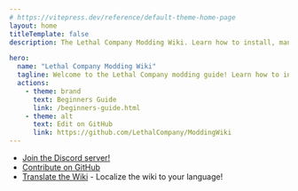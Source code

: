 ```yaml
---
# https://vitepress.dev/reference/default-theme-home-page
layout: home
titleTemplate: false
description: The Lethal Company Modding Wiki. Learn how to install, manage, and create mods for Lethal Company!

hero:
  name: "Lethal Company Modding Wiki"
  tagline: Welcome to the Lethal Company modding guide! Learn how to install, manage, and create mods for Lethal Company!
  actions:
    - theme: brand
      text: Beginners Guide
      link: /beginners-guide.html
    - theme: alt
      text: Edit on GitHub
      link: https://github.com/LethalCompany/ModdingWiki
---
```


<script setup lang="ts">
  import Home from './.vitepress/components/Home.vue'
  import HomeGroup from './.vitepress/components/HomeGroup.vue'
  import HomeItem from './.vitepress/components/HomeItem.vue'
  import HomeLinks from './.vitepress/components/HomeLinks.vue'
</script>

<Home>
  <HomeGroup title="Installing Mods">
    <HomeItem name="Beginners guide" href="./beginners-guide.html" />
    <HomeItem name="Using r2modman" href="./installation/installing-r2modman.html" />
  </HomeGroup>

  <HomeGroup title="Creating Mods">
    <HomeItem name="Initial modding setup" href="./initial-setup.html" />
    <HomeItem name="Starting a mod" href="./starting-a-mod.html" />
    <HomeItem name="Open-source and ethics" href="./open-source-and-ethics.html" />
    <HomeItem name="Publishing your mod" href="./publishing-your-mod.html" />
  </HomeGroup>

  <HomeGroup title="Other Resources">
    <HomeItem name="Frequently Asked Questions" href="./faq.html" />
    <HomeItem name="Contributing translations" href="./translating-the-wiki.html" />
    <HomeItem name="About" href="./about.html" />
  </HomeGroup>
</Home>

<HomeLinks>

- [Join the Discord server!](https://discord.gg/nYcQFEpXfU)
- [Contribute on GitHub](https://github.com/LethalCompany/ModdingWiki)
- [Translate the Wiki](./translating-the-wiki.html) - Localize the wiki to your language!

</HomeLinks>